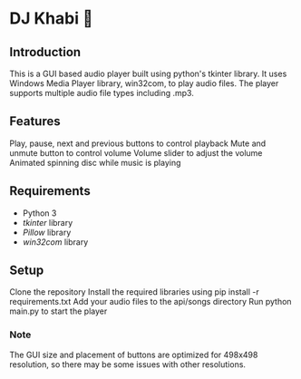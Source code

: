# DJ Khabi 🦖
## Introduction

This is a GUI based audio player built using python's tkinter library. It uses Windows Media Player library, win32com, to play audio files. The player supports multiple audio file types including .mp3.

## Features

Play, pause, next and previous buttons to control playback
Mute and unmute button to control volume
Volume slider to adjust the volume
Animated spinning disc while music is playing

## Requirements

- Python 3
- *tkinter* library
- *Pillow* library
- *win32com* library

## Setup

Clone the repository
Install the required libraries using pip install -r requirements.txt
Add your audio files to the api/songs directory
Run python main.py to start the player

### Note

The GUI size and placement of buttons are optimized for 498x498 resolution, so there may be some issues with other resolutions.
